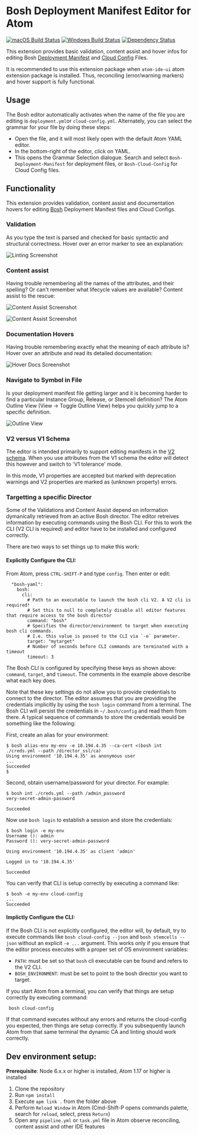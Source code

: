 # Bosh Deployment Manifest Editor for Atom
[![macOS Build Status](https://travis-ci.org/spring-projects/atom-bosh.svg?branch=master)](https://travis-ci.org/spring-projects/atom-bosh) [![Windows Build Status](https://ci.appveyor.com/api/projects/status/1jvknxt9jhykgrxo?svg=true)](https://ci.appveyor.com/project/spring-projects/atom-bosh/branch/master) [![Dependency Status](https://david-dm.org/spring-projects/atom-bosh.svg)](https://david-dm.org/spring-projects/atom-bosh)

This extension provides basic validation, content assist and hover infos
for editing Bosh [Deployment Manifest](https://bosh.io/docs/deployment-manifest.html) and [Cloud Config](https://bosh.io/docs/cloud-config.html) Files.

It is recommended to use this extension package when `atom-ide-ui` atom extension package is installed. Thus, reconciling (error/warning markers) and hover support is fully functional. 

## Usage

The Bosh editor automatically activates when the name of the file you are editing is `deployment.yml`or `cloud-config.yml`. Alternately, you can select the grammar for your file by doing these steps:

- Open the file, and it will most likely open with the default Atom YAML editor.
- In the bottom-right of the editor, click on YAML.
- This opens the Grammar Selection dialogue. Search and select `Bosh-Deployment-Manifest` for deployment files, or `Bosh-Cloud-Config` for Cloud Config files.

## Functionality

This extension provides validation, content assist and documentation hovers
for editing [Bosh](https://bosh.io/) Deployment Manifest files and
Cloud Configs.

### Validation

As you type the text is parsed and checked for basic syntactic and structural correctness. Hover over
an error marker to see an explanation:

![Linting Screenshot][linting]

### Content assist

Having trouble remembering all the names of the attributes, and their spelling? Or can't remember
what lifecycle values are available? Content assist
to the rescue:

![Content Assist Screenshot][ca1]

![Content Assist Screenshot][ca2]

### Documentation Hovers

Having trouble remembering exactly what the meaning of each attribute is? Hover over an attribute and
read its detailed documentation:

![Hover Docs Screenshot][hovers]

### Navigate to Symbol in File

Is your deployment manifest file getting larger and it is becoming harder to find a particular Instance Group, Release, or Stemcell definition? The Atom Outline View (View -> Toggle Outline View) helps you quickly jump to a specific definition.

![Outline View][outline_view]

### V2 versus V1 Schema

The editor is intended primarily to support editing manifests in the [V2 schema](https://bosh.io/docs/manifest-v2.html).
When you use attributes from the V1 schema the editor will detect this however and switch to 'V1 tolerance' mode.

In this mode, V1 properties are accepted but marked with deprecation warnings and V2 properties are marked as (unknown property)
errors.

### Targetting a specific Director

Some of the Validations and Content Assist depend on information dymanically retrieved from an active Bosh director.
The editor retreives information by executing commands using the Bosh CLI. For this to work the CLI (V2
CLI is required) and editor have to be installed and configured correctly.

There are two ways to set things up to make this work:

#### Explicitly Configure the CLI:

From Atom, press `CTRL-SHIFT-P` and type `config`. Then enter or edit:

```
  "bosh-yaml":
    bosh:
      cli:
        # Path to an executable to launch the bosh cli V2. A V2 cli is required! 
        # Set this to null to completely disable all editor features that require access to the bosh director
        command: "bosh"
        # Specifies the director/environment to target when executing bosh cli commands. 
        # I.e. this value is passed to the CLI via `-e` parameter.
        target: "mytarget"
        # Number of seconds before CLI commands are terminated with a timeout
        timeout: 3
```
The Bosh CLI is configured by specifying these keys as shown above: `command`, `target`, and `timeout`. The comments in the example above describe what
each key does.

Note that these key settings do not allow you to provide credentials to connect to the director.
The editor assumes that you are providing the credentials implicitly by using the `bosh login` command from a terminal.
The Bosh CLI will persist the credentials in `~/.bosh/config` and read them from there. A typical sequence of commands to store the credentials would be something like the following:

First, create an alias for your environment:

```
$ bosh alias-env my-env -e 10.194.4.35 --ca-cert <(bosh int ./creds.yml --path /director_ssl/ca)
Using environment '10.194.4.35' as anonymous user
...
Succeeded
$
```

Second, obtain username/password for your director. For example:

```
$ bosh int ./creds.yml --path /admin_password
very-secret-admin-password

Succeeded
```

Now use `bosh login` to establish a session and store the credentials:

```
$ bosh login -e my-env
Username (): admin
Password (): very-secret-admin-password

Using environment '10.194.4.35' as client 'admin'

Logged in to '10.194.4.35'

Succeeded
```

You can verify that CLI is setup correctly by executing a command like:

```
$ bosh -e my-env cloud-config
...
Succeeded
```

#### Implictly Configure the CLI:

If the Bosh CLI is not explicitly configured, the editor will, by default, try to execute commands like `bosh cloud-config --json`
and `bosh stemcells --json` without an explicit `-e ...` argument. This works only if you ensure that the editor
process executes with a proper set of OS environment variables:

- `PATH`: must be set so that `bosh` cli executable can be found and refers to the V2 CLI.
- `BOSH_ENVIRONMENT`: must be set to point to the bosh director you want to target.

If you start Atom from a terminal, you can verify that things are setup correctly by executing command:

     bosh cloud-config

If that command executes without any errors and returns the cloud-config you expected, then things are setup correctly.
If you subsequently launch Atom from that same terminal the dynamic CA and linting should work correctly.

## Dev environment setup:
**Prerequisite**: Node 6.x.x or higher is installed, Atom 1.17 or higher is installed
1. Clone the repository
2. Run `npm install`
3. Execute `apm link .` from the folder above
5. Perform `Reload Window` in Atom (Cmd-Shift-P opens commands palette, search for `reload`, select, press `Return`)
6. Open any `pipeline.yml` or `task.yml` file in Atom observe reconciling, content assist and other IDE features

[linting]:
https://raw.githubusercontent.com/spring-projects/atom-bosh/97ee33d258fa084387cbfbd9cf2769f50d4e8462/readme-imgs/linting.png

[ca1]:
https://raw.githubusercontent.com/spring-projects/atom-bosh/97ee33d258fa084387cbfbd9cf2769f50d4e8462/readme-imgs/ca1.png

[ca2]:
https://raw.githubusercontent.com/spring-projects/atom-bosh/ea02d9f0a6073beb2f7f8852df5efe306e00defb/readme-imgs/ca2.png

[hovers]:
https://raw.githubusercontent.com/spring-projects/atom-bosh/97ee33d258fa084387cbfbd9cf2769f50d4e8462/readme-imgs/hovers.png

[outline_view]:
https://raw.githubusercontent.com/spring-projects/atom-bosh/bdd2ab880a6e7ee20842df679deee46f12b59ef4/readme-imgs/outline_view.png